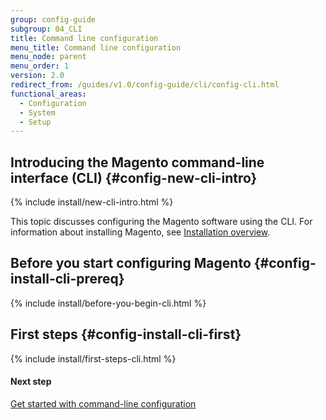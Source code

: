 ```yaml
---
group: config-guide
subgroup: 04_CLI
title: Command line configuration
menu_title: Command line configuration
menu_node: parent
menu_order: 1
version: 2.0
redirect_from: /guides/v1.0/config-guide/cli/config-cli.html
functional_areas:
  - Configuration
  - System
  - Setup
---
```


## Introducing the Magento command-line interface (CLI)   {#config-new-cli-intro}

{% include install/new-cli-intro.html %}

This topic discusses configuring the Magento software using the CLI. For information about installing Magento, see <a href="{{ page.baseurl }}/install-gde/bk-install-guide.html">Installation overview</a>.

## Before you start configuring Magento   {#config-install-cli-prereq}

{% include install/before-you-begin-cli.html %}

## First steps   {#config-install-cli-first}

{% include install/first-steps-cli.html %}

#### Next step 

<a href="{{ page.baseurl }}/config-guide/cli/config-cli-subcommands.html">Get started with command-line configuration</a>
